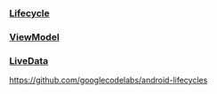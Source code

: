 ### [Lifecycle](https://developer.android.com/topic/libraries/architecture/lifecycle)
### [ViewModel](https://developer.android.com/topic/libraries/architecture/viewmodel)
### [LiveData](https://developer.android.com/topic/libraries/architecture/livedata)

https://github.com/googlecodelabs/android-lifecycles
